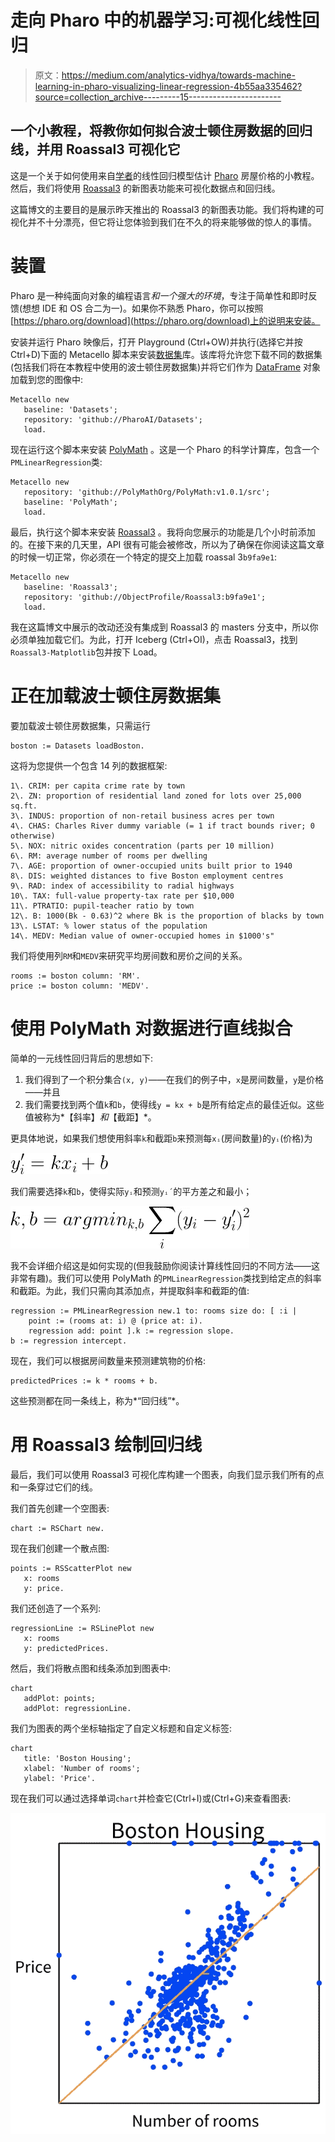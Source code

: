 # 走向 Pharo 中的机器学习:可视化线性回归

> 原文：<https://medium.com/analytics-vidhya/towards-machine-learning-in-pharo-visualizing-linear-regression-4b55aa335462?source=collection_archive---------15----------------------->

## 一个小教程，将教你如何拟合波士顿住房数据的回归线，并用 Roassal3 可视化它

这是一个关于如何使用来自[学者](https://github.com/PolyMathOrg/PolyMath)的线性回归模型估计 [Pharo](https://pharo.org/) 房屋价格的小教程。然后，我们将使用 [Roassal3](https://github.com/ObjectProfile/Roassal3) 的新图表功能来可视化数据点和回归线。

这篇博文的主要目的是展示昨天推出的 Roassal3 的新图表功能。我们将构建的可视化并不十分漂亮，但它将让您体验到我们在不久的将来能够做的惊人的事情。

# 装置

Pharo 是一种纯面向对象的编程语言*和一个强大的环境*，专注于简单性和即时反馈(想想 IDE 和 OS 合二为一)。如果你不熟悉 Pharo，你可以按照[https://pharo.org/download](https://pharo.org/download)上的说明来安装。

安装并运行 Pharo 映像后，打开 Playground (Ctrl+OW)并执行(选择它并按 Ctrl+D)下面的 Metacello 脚本来安装[数据集](https://github.com/PharoAI/Datasets)库。该库将允许您下载不同的数据集(包括我们将在本教程中使用的波士顿住房数据集)并将它们作为 [DataFrame](https://github.com/PolyMathOrg/DataFrame/) 对象加载到您的图像中:

```
Metacello new
   baseline: 'Datasets';
   repository: 'github://PharoAI/Datasets';
   load.
```

现在运行这个脚本来安装 [PolyMath](https://github.com/PolyMathOrg/PolyMath) 。这是一个 Pharo 的科学计算库，包含一个`PMLinearRegression`类:

```
Metacello new
   repository: 'github://PolyMathOrg/PolyMath:v1.0.1/src';
   baseline: 'PolyMath';
   load.
```

最后，执行这个脚本来安装 [Roassal3](https://github.com/ObjectProfile/Roassal3) 。我将向您展示的功能是几个小时前添加的。在接下来的几天里，API 很有可能会被修改，所以为了确保在你阅读这篇文章的时候一切正常，你必须在一个特定的提交上加载 roassal 3`b9fa9e1`:

```
Metacello new
   baseline: 'Roassal3';
   repository: 'github://ObjectProfile/Roassal3:b9fa9e1';
   load.
```

我在这篇博文中展示的改动还没有集成到 Roassal3 的 masters 分支中，所以你必须单独加载它们。为此，打开 Iceberg (Ctrl+OI)，点击 Roassal3，找到`Roassal3-Matplotlib`包并按下 Load。

# 正在加载波士顿住房数据集

要加载波士顿住房数据集，只需运行

```
boston := Datasets loadBoston.
```

这将为您提供一个包含 14 列的数据框架:

```
1\. CRIM: per capita crime rate by town
2\. ZN: proportion of residential land zoned for lots over 25,000 sq.ft.
3\. INDUS: proportion of non-retail business acres per town
4\. CHAS: Charles River dummy variable (= 1 if tract bounds river; 0 otherwise)
5\. NOX: nitric oxides concentration (parts per 10 million)
6\. RM: average number of rooms per dwelling
7\. AGE: proportion of owner-occupied units built prior to 1940
8\. DIS: weighted distances to five Boston employment centres
9\. RAD: index of accessibility to radial highways
10\. TAX: full-value property-tax rate per $10,000
11\. PTRATIO: pupil-teacher ratio by town
12\. B: 1000(Bk - 0.63)^2 where Bk is the proportion of blacks by town
13\. LSTAT: % lower status of the population
14\. MEDV: Median value of owner-occupied homes in $1000's"
```

我们将使用列`RM`和`MEDV`来研究平均房间数和房价之间的关系。

```
rooms := boston column: 'RM'.
price := boston column: 'MEDV'.
```

# 使用 PolyMath 对数据进行直线拟合

简单的一元线性回归背后的思想如下:

1.  我们得到了一个积分集合`(x, y)`——在我们的例子中，`x`是房间数量，`y`是价格——并且
2.  我们需要找到两个值`k`和`b`，使得线`y = kx + b`是所有给定点的最佳近似。这些值被称为*【斜率】*和*【截距】*。

更具体地说，如果我们想使用斜率`k`和截距`b`来预测每`xᵢ`(房间数量)的`yᵢ`(价格)为

![](img/f6836e30034ee84077a63af0c9a30ff8.png)

我们需要选择`k`和`b`，使得实际`yᵢ`和预测`yᵢ´`的平方差之和最小；

![](img/493619b296fcfea303ed52c61a8e7a62.png)

我不会详细介绍这是如何实现的(但我鼓励你阅读计算线性回归的不同方法——这非常有趣)。我们可以使用 PolyMath 的`PMLinearRegression`类找到给定点的斜率和截距。为此，我们只需向其添加点，并提取斜率和截距的值:

```
regression := PMLinearRegression new.1 to: rooms size do: [ :i |
    point := (rooms at: i) @ (price at: i).
    regression add: point ].k := regression slope.
b := regression intercept.
```

现在，我们可以根据房间数量来预测建筑物的价格:

```
predictedPrices := k * rooms + b.
```

这些预测都在同一条线上，称为*“回归线”*。

# 用 Roassal3 绘制回归线

最后，我们可以使用 Roassal3 可视化库构建一个图表，向我们显示我们所有的点和一条穿过它们的线。

我们首先创建一个空图表:

```
chart := RSChart new.
```

现在我们创建一个散点图:

```
points := RSScatterPlot new
   x: rooms
   y: price.
```

我们还创造了一个系列:

```
regressionLine := RSLinePlot new
   x: rooms
   y: predictedPrices.
```

然后，我们将散点图和线条添加到图表中:

```
chart
   addPlot: points;
   addPlot: regressionLine.
```

我们为图表的两个坐标轴指定了自定义标题和自定义标签:

```
chart
   title: 'Boston Housing';
   xlabel: 'Number of rooms';
   ylabel: 'Price'.
```

现在我们可以通过选择单词`chart`并检查它(Ctrl+I)或(Ctrl+G)来查看图表:

![](img/4c75bc4de9f4a5a85cb083d1b214a0f7.png)